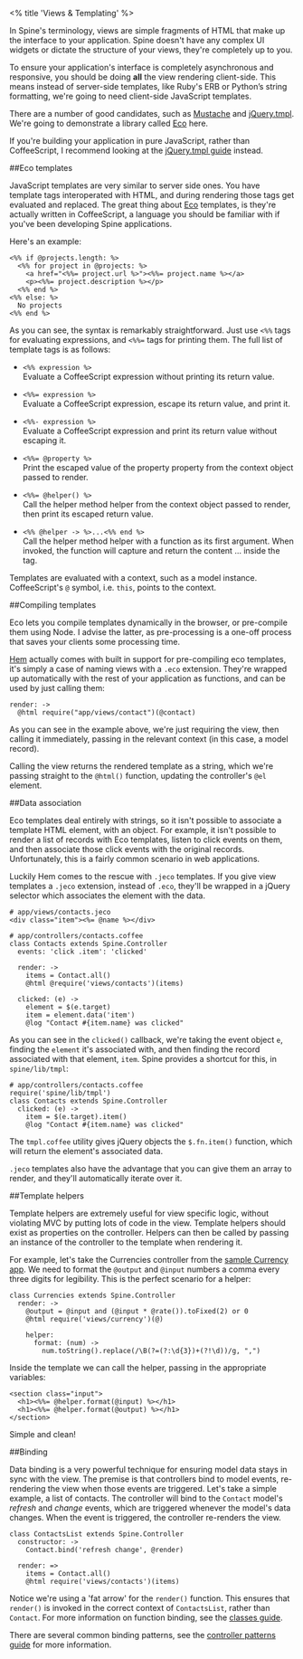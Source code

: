 <% title 'Views & Templating' %>

In Spine's terminology, views are simple fragments of HTML that make up the interface to your application. Spine doesn't have any complex UI widgets or dictate the structure of your views, they're completely up to you. 

To ensure your application's interface is completely asynchronous and responsive, you should be doing **all** the view rendering client-side. This means instead of server-side templates, like Ruby's ERB or Python’s string formatting, we're going to need client-side JavaScript templates.

There are a number of good candidates, such as [Mustache](http://mustache.github.com) and [jQuery.tmpl](http://api.jquery.com/category/plugins/templates). We're going to demonstrate a library called [Eco](https://github.com/sstephenson/eco) here.

If you're building your application in pure JavaScript, rather than CoffeeScript, I recommend looking at the [jQuery.tmpl guide](<%= docs_path("views_tmpl") %>)  instead.

##Eco templates

JavaScript templates are very similar to server side ones. You have template tags interoperated with HTML, and during rendering those tags get evaluated and replaced. The great thing about [Eco](https://github.com/sstephenson/eco) templates, is they're actually written in CoffeeScript, a language you should be familiar with if you've been developing Spine applications. 

Here's an example:

    <%% if @projects.length: %>
      <%% for project in @projects: %>
        <a href="<%%= project.url %>"><%%= project.name %></a>
        <p><%%= project.description %></p>
      <%% end %>
    <%% else: %>
      No projects
    <%% end %>

As you can see, the syntax is remarkably straightforward. Just use `<%%` tags for evaluating expressions, and `<%%=` tags for printing them. The full list of template tags is as follows:
    
* `<%% expression %>`  
  Evaluate a CoffeeScript expression without printing its return value.

* `<%%= expression %>`  
  Evaluate a CoffeeScript expression, escape its return value, and print it.

* `<%%- expression %>`  
  Evaluate a CoffeeScript expression and print its return value without escaping it.

* `<%%= @property %>`  
  Print the escaped value of the property property from the context object passed to render.

* `<%%= @helper() %>`  
  Call the helper method helper from the context object passed to render, then print its escaped return value.

* `<%% @helper -> %>...<%% end %>`  
  Call the helper method helper with a function as its first argument. When invoked, the function will capture and return the content ... inside the tag.
  
Templates are evaluated with a context, such as a model instance. CoffeeScript's `@` symbol, i.e. `this`, points to the context. 

##Compiling templates

Eco lets you compile templates dynamically in the browser, or pre-compile them using Node. I advise the latter, as pre-processing is a one-off process that saves your clients some processing time. 

[Hem](<%= docs_path("hem") %>) actually comes with built in support for pre-compiling eco templates, it's simply a case of naming views with a `.eco` extension. They're wrapped up automatically with the rest of your application as functions, and can be used by just calling them:
    
    render: ->
      @html require("app/views/contact")(@contact)
      
As you can see in the example above, we're just requiring the view, then calling it immediately, passing in the relevant context (in this case, a model record). 

Calling the view returns the rendered template as a string, which we're passing straight to the `@html()` function, updating the controller's `@el` element.

##Data association

Eco templates deal entirely with strings, so it isn't possible to associate a template HTML element, with an object. For example, it isn't possible to render a list of records with Eco templates, listen to click events on them, and then associate those click events with the original records. Unfortunately, this is a fairly common scenario in web applications. 

Luckily Hem comes to the rescue with `.jeco` templates. If you give view templates a `.jeco` extension, instead of `.eco`, they'll be wrapped in a jQuery selector which associates the element with the data. 

    # app/views/contacts.jeco
    <div class="item"><%= @name %></div>
    
    # app/controllers/contacts.coffee
    class Contacts extends Spine.Controller
      events: 'click .item': 'clicked'

      render: ->
        items = Contact.all()
        @html @require('views/contacts')(items)
        
      clicked: (e) ->
        element = $(e.target)
        item = element.data('item')
        @log "Contact #{item.name} was clicked"

As you can see in the `clicked()` callback, we're taking the event object `e`, finding the `element` it's associated with, and then finding the record associated  with that element, `item`. Spine provides a shortcut for this, in `spine/lib/tmpl`:

    # app/controllers/contacts.coffee
    require('spine/lib/tmpl')
    class Contacts extends Spine.Controller
      clicked: (e) ->
        item = $(e.target).item()
        @log "Contact #{item.name} was clicked"
        
The `tmpl.coffee` utility gives jQuery objects the `$.fn.item()` function, which will return the element's associated data. 

`.jeco` templates also have the advantage that you can give them an array to render, and they'll automatically iterate over it. 

##Template helpers

Template helpers are extremely useful for view specific logic, without violating MVC by putting lots of code in the view. Template helpers should exist as properties on the controller. Helpers can then be called by passing an instance of the controller to the template when rendering it. 

For example, let's take the Currencies controller from the [sample Currency app](https://github.com/maccman/spine.mobile.currency). We need to format the `@output` and `@input` numbers a comma every three digits for legibility. This is the perfect scenario for a helper:

    class Currencies extends Spine.Controller
      render: ->
        @output = @input and (@input * @rate()).toFixed(2) or 0
        @html require('views/currency')(@)
        
        helper:
          format: (num) ->
            num.toString().replace(/\B(?=(?:\d{3})+(?!\d))/g, ",")

Inside the template we can call the helper, passing in the appropriate variables:
    
    <section class="input">
      <h1><%%= @helper.format(@input) %></h1>
      <h1><%%= @helper.format(@output) %></h1>
    </section>
    
Simple and clean!

##Binding

Data binding is a very powerful technique for ensuring model data stays in sync with the view. The premise is that controllers bind to model events, re-rendering the view when those events are triggered. Let's take a simple example, a list of contacts. The controller will bind to the `Contact` model's *refresh* and *change* events, which are triggered whenever the model's data changes. When the event is triggered, the controller re-renders the view.

    class ContactsList extends Spine.Controller
      constructor: ->
        Contact.bind('refresh change', @render)
        
      render: =>
        items = Contact.all()
        @html require('views/contacts')(items)
        
Notice we're using a 'fat arrow' for the `render()` function. This ensures that `render()` is invoked in the correct context of `ContactsList`, rather than `Contact`. For more information on function binding, see the [classes guide](<%= docs_path("classes") %>).

There are several common binding patterns, see the [controller patterns guide](<%= docs_path("controller_patterns") %>) for more information.
